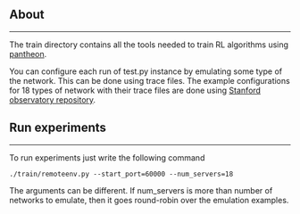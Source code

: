 ## About

--------

The train directory contains all the tools needed to train RL algorithms 
using [pantheon](https://github.com/fairinternal/pantheon). 

You can configure each run of test.py instance by emulating some type of the network. 
This can be done using trace files. The example configurations for 18 types of network with
their trace files are done using [Stanford observatory repository](https://github.com/StanfordSNR/observatory).

## Run experiments

------------------

To run experiments just write the following command

`./train/remoteenv.py --start_port=60000 --num_servers=18`

The arguments can be different. If num_servers is more than number of networks to emulate, then 
it goes round-robin over the emulation examples. 

